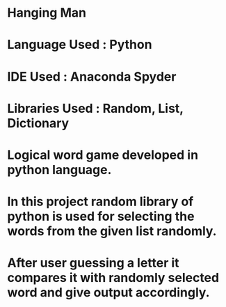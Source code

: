 # Hanging Man

# Language Used : Python
# IDE Used : Anaconda Spyder
# Libraries Used : Random, List, Dictionary

# Logical word game developed in python language.
# In this project random library of python is used for selecting the words from the given list randomly.
# After user guessing a letter it compares it with randomly selected word and give output accordingly.
